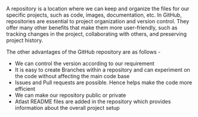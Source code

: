 A repository is a location where we can keep and organize the files for our specific projects, such as code, images, documentation, etc. In GitHub, repositories are essential to project organization and version control. They offer many other benefits that make them more user-friendly, such as tracking changes in the project, collaborating with others, and preserving project history.

The other advantages of the GitHub repository are as follows -
* We can control the version according to our requirement
* It is easy to create Branches within a repository and can experiment on the code without affecting the main code base
* Issues and Pull requests are possible. Hence helps make the code more efficient
* We can make our repository public or private
* Atlast README files are added in the repository which provides information about the overall project setup
